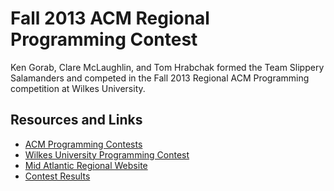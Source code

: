 Fall 2013 ACM Regional Programming Contest
====================

Ken Gorab, Clare McLaughlin, and Tom Hrabchak formed the Team Slippery Salamanders 
and competed in the Fall 2013 Regional ACM Programming competition at Wilkes University.

Resources and Links
----

- [ACM Programming Contests](http://icpc.baylor.edu/)
- [Wilkes University Programming Contest](http://acm.mathcs.wilkes.edu/)
- [Mid Atlantic Regional Website](http://acm-midatl.radford.edu:8080/)
- [Contest Results](http://acm-midatl.radford.edu:8080/docs/scoreboard/)